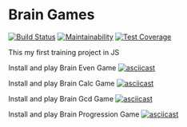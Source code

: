 # Brain Games
[![Build Status](https://travis-ci.org/Simp-lexx/project-lvl1-s416.svg?branch=master)](https://travis-ci.org/Simp-lexx/project-lvl1-s416)
[![Maintainability](https://api.codeclimate.com/v1/badges/17d1d218b21c748cd9c3/maintainability)](https://codeclimate.com/github/Simp-lexx/project-lvl1-s416/maintainability)
[![Test Coverage](https://api.codeclimate.com/v1/badges/17d1d218b21c748cd9c3/test_coverage)](https://codeclimate.com/github/Simp-lexx/project-lvl1-s416/test_coverage)

This my first training project in JS

Install and play Brain Even Game
[![asciicast](https://asciinema.org/a/jp8Tysob0fnkC9asQ3Up6d4d8.svg)](https://asciinema.org/a/jp8Tysob0fnkC9asQ3Up6d4d8)

Install and play Brain Calc Game
[![asciicast](https://asciinema.org/a/MCbgUOT08kiARv5nmy6kOp7tK.svg)](https://asciinema.org/a/MCbgUOT08kiARv5nmy6kOp7tK)

Install and play Brain Gcd Game
[![asciicast](https://asciinema.org/a/cQpSAJDe5ttklUxeidhqtSNwW.svg)](https://asciinema.org/a/cQpSAJDe5ttklUxeidhqtSNwW)

Install and play Brain Progression Game
[![asciicast](https://asciinema.org/a/1xY3KwH1zO0AoGe5aFQyzXIJn.svg)](https://asciinema.org/a/1xY3KwH1zO0AoGe5aFQyzXIJn)
